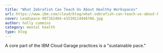 ```yaml
---
title: "What Zebrafish Can Teach Us About Healthy Workspaces"
url: https://www.ibm.com/cloud/blog/what-zebrafish-can-teach-us-about-healthy-workspaces
cover: Leadspace-907162404-e1539114446766.jpg
author: holly cummins
category: mental health
type: blog
---
```


A core part of the IBM Cloud Garage practices is a "sustainable pace."
